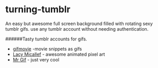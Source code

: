 turning-tumblr
==============

An easy but awesome full screen background filled with rotating sexy tumblr gifs. use any tumblr account without needing authentication.

######Tasty tumblr accounts for gifs.

- [gifmovie](http://gifmovie.tubmlr.com) -movie snippets as gifs
- [Lacy Micallef](http://laceymicallef.com/) - awesome animated pixel art
- [Mr Gif](http://mr-gif.com/) - just very cool
